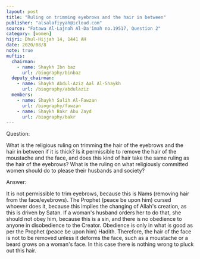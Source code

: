 ```yaml
---
layout: post
title: "Ruling on trimming eyebrows and the hair in between"
publisher: "alsalafiyyah@icloud.com"
source: "Fatawa Al-Lajnah Al-Da'imah no.19517, Question 2"
category: [women]
hijri: Dhul-Hijjah 14, 1441 AH
date: 2020/08/8
note: true
muftis:
  chairman: 
    - name: Shaykh Ibn baz
      url: /biography/binbaz
  deputy_chairman:
    - name: Shaykh Abdul-Aziz Aal Al-Shaykh
      url: /biography/abdulaziz
  members: 
    - name: Shaykh Salih Al-Fawzan
      url: /biography/fawzan
    - name: Shaykh Bakr Abu Zayd
      url: /biography/bakr
---
```


Question: 

What is the religious ruling on trimming the hair of the eyebrows and the hair in between if it is thick? Is it permissible to remove the hair of the moustache and the face, and does this kind of hair take the same ruling as the hair of the eyebrows? What is the ruling on what religiously committed women should do to please their husbands and society?

Answer: 

It is not permissible to trim eyebrows, because this is Nams (removing hair from the face/eyebrows). The Prophet (peace be upon him) cursed whoever does it, because this implies the changing of Allah's creation, as this is driven by Satan. If a woman's husband orders her to do that, she should not obey him, because this is a sin, and there is no obedience to anyone in disobedience to the Creator. Obedience is only in what is good as per the Prophet (peace be upon him) Hadith. Therefore, the hair of the face is not to be removed unless it deforms the face, such as a moustache or a beard grows on a woman's face. In this case there is nothing wrong to pluck out this hair. 
